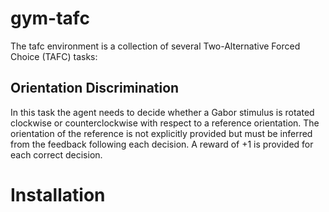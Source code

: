 # gym-tafc
The tafc environment is a collection of several Two-Alternative Forced Choice (TAFC) tasks:

## Orientation Discrimination
In this task the agent needs to decide whether a Gabor stimulus is rotated clockwise or counterclockwise with respect to a reference orientation.
The orientation of the reference is not explicitly provided but must be inferred from the feedback following each decision. A reward of +1 is provided for each correct decision.

# Installation

